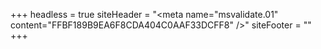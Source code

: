 +++
headless = true
siteHeader = "<meta name=\"msvalidate.01\" content=\"FFBF189B9EA6F8CDA404C0AAF33DCFF8\" />"
siteFooter = ""
+++
